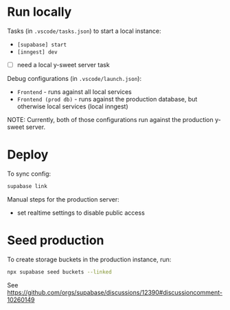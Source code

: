 # Run locally

Tasks (in `.vscode/tasks.json`) to start a local instance:
- `[supabase] start`
- `[inngest] dev`
- [ ] need a local y-sweet server task

Debug configurations (in `.vscode/launch.json`):
- `Frontend` - runs against all local services
- `Frontend (prod db)` - runs against the production database, but otherwise
  local services (local inngest)

NOTE: Currently, both of those configurations run against the production y-sweet
server.

# Deploy

To sync config:

```bash
supabase link
```

Manual steps for the production server:
- set realtime settings to disable public access

# Seed production

To create storage buckets in the production instance, run:


```bash
npx supabase seed buckets --linked
```

See https://github.com/orgs/supabase/discussions/12390#discussioncomment-10260149
